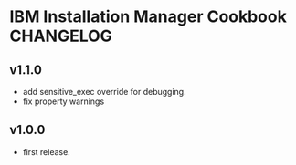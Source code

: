 IBM Installation Manager Cookbook CHANGELOG
========================

v1.1.0
--------------------
- add sensitive_exec override for debugging.
- fix property warnings

v1.0.0
--------------------
- first release.
